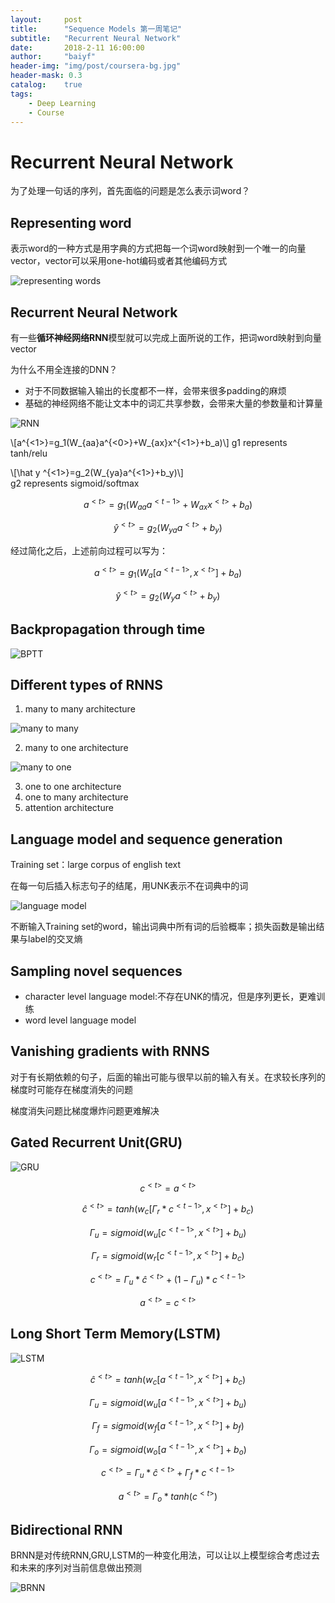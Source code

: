 ```yaml
---
layout:     post
title:      "Sequence Models 第一周笔记"
subtitle:   "Recurrent Neural Network"
date:       2018-2-11 16:00:00
author:     "baiyf"
header-img: "img/post/coursera-bg.jpg"
header-mask: 0.3
catalog:    true
tags:
    - Deep Learning
    - Course
---
```

# Recurrent Neural Network

为了处理一句话的序列，首先面临的问题是怎么表示词word？

## Representing word

表示word的一种方式是用字典的方式把每一个词word映射到一个唯一的向量vector，vector可以采用one-hot编码或者其他编码方式

![representing words](\img\post\representing_words.jpg)

## Recurrent Neural Network

有一些**循环神经网络RNN**模型就可以完成上面所说的工作，把词word映射到向量vector

为什么不用全连接的DNN？

- 对于不同数据输入输出的长度都不一样，会带来很多padding的麻烦
- 基础的神经网络不能让文本中的词汇共享参数，会带来大量的参数量和计算量

![RNN](\img\post\RNN.jpg)

\\[a^{<1>}=g_1(W_{aa}a^{<0>}+W_{ax}x^{<1>}+b_a)\\]
g1 represents tanh/relu

\\[\hat y ^{<1>}=g_2(W_{ya}a^{<1>}+b_y)\\]                       
g2 represents sigmoid/softmax

$$a^{<t>}=g_1(W_{aa}a^{<t-1>}+W_{ax}x^{<t>}+b_a)$$

$$\hat y ^{<t>}=g_2(W_{ya}a^{<t>}+b_y)$$                    

经过简化之后，上述前向过程可以写为：

$$a^{<t>}=g_1(W_{a}[a^{<t-1>},x^{<t>}]+b_a)$$

$$\hat y ^{<t>}=g_2(W_{y}a^{<t>}+b_y)$$  

## Backpropagation through time

![BPTT](\img\post\BPTT.jpg)

## Different types of RNNS

1. many to many architecture

![many to many](\img\post\many_to_many.png)

2. many to one architecture

![many to one](\img\post\many_to_one.png)

3. one to one architecture
4. one to many architecture
5. attention architecture

## Language model and sequence generation

Training set：large corpus of english text

在每一句后插入<EOS>标志句子的结尾，用UNK表示不在词典中的词

![language model](\img\post\language_model.jpg)

不断输入Training set的word，输出词典中所有词的后验概率；损失函数是输出结果与label的交叉熵

## Sampling novel sequences

* character level language model:不存在UNK的情况，但是序列更长，更难训练
* word level language model

## Vanishing gradients with RNNS

对于有长期依赖的句子，后面的输出可能与很早以前的输入有关。在求较长序列的梯度时可能存在梯度消失的问题

梯度消失问题比梯度爆炸问题更难解决

## Gated Recurrent Unit(GRU)

![GRU](\img\post\GRU.jpg)

$$c^{<t>}=a^{<t>}$$

$$\hat c^{<t>}=tanh(w_c[\Gamma_r*c^{<t-1>},x^{<t>}]+b_c)$$

$$\Gamma_u = sigmoid(w_u[c^{<t-1>},x^{<t>}]+b_u)$$

$$\Gamma_r=sigmoid(w_r[c^{<t-1>},x^{<t>}]+b_c)$$

$$c^{<t>}=\Gamma_u*\hat c^{<t>}+(1-\Gamma_u)*c^{<t-1>}$$

$$a^{<t>}=c^{<t>}$$

## Long Short Term Memory(LSTM)

![LSTM](\img\post\LSTM.jpg)

$$\hat c^{<t>}=tanh(w_c[a^{<t-1>},x^{<t>}]+b_c)$$

$$\Gamma_u=sigmoid(w_u[a^{<t-1>},x^{<t>}]+b_u)$$

$$\Gamma_f=sigmoid(w_f[a^{<t-1>},x^{<t>}]+b_f)$$

$$\Gamma_o=sigmoid(w_o[a^{<t-1>},x^{<t>}]+b_o)$$

$$c^{<t>} = \Gamma_u*\hat c^{<t>}+\Gamma_f*c^{<t-1>}$$

$$a^{<t>}=\Gamma _o*tanh(c^{<t>})$$

## Bidirectional RNN

BRNN是对传统RNN,GRU,LSTM的一种变化用法，可以让以上模型综合考虑过去和未来的序列对当前信息做出预测

![BRNN](\img\post\BRNN.jpg)

